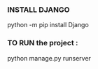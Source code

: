 ### INSTALL DJANGO

python -m pip install Django

### TO RUN the project :

python manage.py runserver
